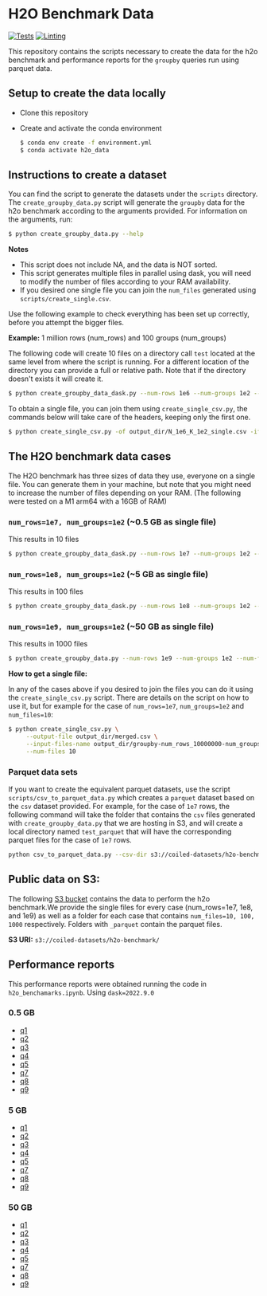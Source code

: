 # H2O Benchmark Data

[![Tests](https://github.com/coiled/h2o_benchmark_data/actions/workflows/tests.yml/badge.svg)](https://github.com/coiled/h2o_benchmark_data/actions/workflows/tests.yml) [![Linting](https://github.com/coiled/h2o_benchmark_data/actions/workflows/pre-commit.yml/badge.svg)](https://github.com/coiled/h2o_benchmark_data/actions/workflows/pre-commit.yml)

This repository contains the scripts necessary to create the data for the h2o benchmark and performance reports for the `groupby` queries run using parquet data.

## Setup to create the data locally

- Clone this repository
- Create and activate the conda environment
    
     ```bash
     $ conda env create -f environment.yml
     $ conda activate h2o_data
     ```

## Instructions to create a dataset 

You can find the script to generate the datasets under the `scripts` directory. The `create_groupby_data.py` script will generate the `groupby` data for the h2o 
benchmark according to the arguments provided. For information on the arguments, run:

```bash
$ python create_groupby_data.py --help
```

**Notes**

- This script does not include NA, and the data is NOT sorted.
- This script generates multiple files in parallel using dask, you will need to modify the number of files according to your RAM availability.
- If you desired one single file you can join the `num_files` generated using `scripts/create_single.csv`.

Use the following example to check everything has been set up correctly, before you attempt the bigger files.

**Example:** 1 million rows (num_rows) and 100 groups (num_groups)

The following code will create 10 files on a directory call `test` located at the same level from where the script is running. For a different location of the directory you can provide a full or relative path. Note that if the directory doesn't exists it will create it. 

```bash
$ python create_groupby_data_dask.py --num-rows 1e6 --num-groups 1e2 --num-files 10 --output-dir test
```
To obtain a single file, you can join them using `create_single_csv.py`, the commands below will take care of the headers, keeping only the first one.

```bash
$ python create_single_csv.py -of output_dir/N_1e6_K_1e2_single.csv -ifn output_dir/groupby-N_1000000_K_100_file_ --num-files 10 
```

## The H2O benchmark data cases

The H2O benchmark has three sizes of data they use, everyone on a single file. You can generate them in your machine, but note that you might need to increase the number of files depending on your RAM. (The following were tested on a M1 arm64 with a 16GB of RAM)

### `num_rows=1e7, num_groups=1e2` (~0.5 GB as single file)

This results in 10 files
```bash
$ python create_groupby_data_dask.py --num-rows 1e7 --num-groups 1e2 --num-files 10 --output-dir output_dir
```

### `num_rows=1e8, num_groups=1e2` (~5 GB as single file)

This results in 100 files
```bash
$ python create_groupby_data_dask.py --num-rows 1e8 --num-groups 1e2 --num-files 100 --output-dir output_dir
```

### `num_rows=1e9, num_groups=1e2` (~50 GB as single file)

This results in 1000 files
```bash
$ python create_groupby_data.py --num-rows 1e9 --num-groups 1e2 --num-files 1000 --output-dir output_dir
```

**How to get a single file:**

In any of the cases above if you desired to join the files you can do it using the `create_single_csv.py`
script. There are details on the script on how to use it, but for example for the case of `num_rows=1e7`, `num_groups=1e2`
and `num_files=10`:

```bash
$ python create_single_csv.py \
     --output-file output_dir/merged.csv \
     --input-files-name output_dir/groupby-num_rows_10000000-num_groups_100-file_ \
     --num-files 10
```

### Parquet data sets

If you want to create the equivalent parquet datasets, use the script `scripts/csv_to_parquet_data.py` which creates a `parquet` dataset based on the `csv` dataset provided.
For example, for the case of `1e7` rows, the following command will take the folder that contains the `csv` files generated with `create_groupby_data.py` that we are hosting in S3, and will create a local directory named `test_parquet` that will have the corresponding parquet files for the case of `1e7` rows.

```bash
python csv_to_parquet_data.py --csv-dir s3://coiled-datasets/h2o-benchmark/N_1e7_K_1e2/ --output-dir test_parquet
```

## Public data on S3:

The following [S3 bucket](https://s3.console.aws.amazon.com/s3/buckets/coiled-datasets?region=us-east-2&prefix=h2o-benchmark/) contains the data to perform the h2o benchmark.We provide the single files for every case (num_rows=1e7, 1e8, and 1e9) as well as a folder for each case that contains `num_files=10, 100, 1000` respectively. Folders with `_parquet` contain the parquet files. 

**S3 URI:** `s3://coiled-datasets/h2o-benchmark/`

## Performance reports

This performance reports were obtained running the code in `h2o_benchamarks.ipynb`. Using `dask=2022.9.0`

### 0.5 GB

- [q1](https://rawcdn.githack.com/coiled/h2o-benchmarks/37f774a3c6589ea7bc7f91f06322b5f45383aa53/performance-reports/05GB/q1_data_05GB.html)
- [q2](https://rawcdn.githack.com/coiled/h2o-benchmarks/37f774a3c6589ea7bc7f91f06322b5f45383aa53/performance-reports/05GB/q2_data_05GB.html)
- [q3](https://rawcdn.githack.com/coiled/h2o-benchmarks/37f774a3c6589ea7bc7f91f06322b5f45383aa53/performance-reports/05GB/q3_data_05GB.html)
- [q4](https://rawcdn.githack.com/coiled/h2o-benchmarks/37f774a3c6589ea7bc7f91f06322b5f45383aa53/performance-reports/05GB/q4_data_05GB.html)
- [q5](https://rawcdn.githack.com/coiled/h2o-benchmarks/37f774a3c6589ea7bc7f91f06322b5f45383aa53/performance-reports/05GB/q5_data_05GB.html)
- [q7](https://rawcdn.githack.com/coiled/h2o-benchmarks/37f774a3c6589ea7bc7f91f06322b5f45383aa53/performance-reports/05GB/q7_data_05GB.html)
- [q8](https://rawcdn.githack.com/coiled/h2o-benchmarks/37f774a3c6589ea7bc7f91f06322b5f45383aa53/performance-reports/05GB/q8_data_05GB.html)
- [q9](https://rawcdn.githack.com/coiled/h2o-benchmarks/37f774a3c6589ea7bc7f91f06322b5f45383aa53/performance-reports/05GB/q9_data_05GB.html)

### 5 GB
- [q1](https://rawcdn.githack.com/coiled/h2o-benchmarks/37f774a3c6589ea7bc7f91f06322b5f45383aa53/performance-reports/5GB/q1_data_5GB.html)
- [q2](https://rawcdn.githack.com/coiled/h2o-benchmarks/37f774a3c6589ea7bc7f91f06322b5f45383aa53/performance-reports/5GB/q2_data_5GB.html)
- [q3](https://rawcdn.githack.com/coiled/h2o-benchmarks/37f774a3c6589ea7bc7f91f06322b5f45383aa53/performance-reports/5GB/q3_data_5GB.html)
- [q4](https://rawcdn.githack.com/coiled/h2o-benchmarks/37f774a3c6589ea7bc7f91f06322b5f45383aa53/performance-reports/5GB/q4_data_5GB.html)
- [q5](https://rawcdn.githack.com/coiled/h2o-benchmarks/37f774a3c6589ea7bc7f91f06322b5f45383aa53/performance-reports/5GB/q5_data_5GB.html)
- [q7](https://rawcdn.githack.com/coiled/h2o-benchmarks/37f774a3c6589ea7bc7f91f06322b5f45383aa53/performance-reports/5GB/q7_data_5GB.html)
- [q8](https://rawcdn.githack.com/coiled/h2o-benchmarks/37f774a3c6589ea7bc7f91f06322b5f45383aa53/performance-reports/5GB/q8_data_5GB.html)
- [q9](https://rawcdn.githack.com/coiled/h2o-benchmarks/37f774a3c6589ea7bc7f91f06322b5f45383aa53/performance-reports/5GB/q9_data_5GB.html)

### 50 GB

- [q1](https://rawcdn.githack.com/coiled/h2o-benchmarks/37f774a3c6589ea7bc7f91f06322b5f45383aa53/performance-reports/50GB/q1_data_50GB.html)
- [q2](https://rawcdn.githack.com/coiled/h2o-benchmarks/37f774a3c6589ea7bc7f91f06322b5f45383aa53/performance-reports/50GB/q2_data_50GB.html)
- [q3](https://rawcdn.githack.com/coiled/h2o-benchmarks/37f774a3c6589ea7bc7f91f06322b5f45383aa53/performance-reports/50GB/q3_data_50GB.html)
- [q4](https://rawcdn.githack.com/coiled/h2o-benchmarks/37f774a3c6589ea7bc7f91f06322b5f45383aa53/performance-reports/50GB/q4_data_50GB.html)
- [q5](https://rawcdn.githack.com/coiled/h2o-benchmarks/37f774a3c6589ea7bc7f91f06322b5f45383aa53/performance-reports/50GB/q5_data_50GB.htmlain/performance-reports/50GB/q4_data_50GB.html)
- [q7](https://rawcdn.githack.com/coiled/h2o-benchmarks/37f774a3c6589ea7bc7f91f06322b5f45383aa53/performance-reports/50GB/q7_data_50GB.html)
- [q8](https://rawcdn.githack.com/coiled/h2o-benchmarks/37f774a3c6589ea7bc7f91f06322b5f45383aa53/performance-reports/50GB/q8_data_50GB.html)
- [q9](https://rawcdn.githack.com/coiled/h2o-benchmarks/37f774a3c6589ea7bc7f91f06322b5f45383aa53/performance-reports/50GB/q9_data_50GB.html)
